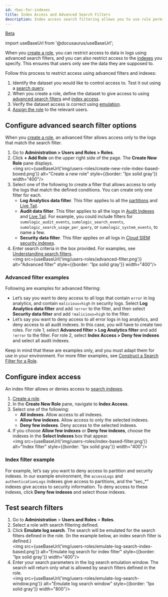 ```yaml
---
id: rbac-for-indexes
title: Index Access and Advanced Search Filters
description: Index access search filtering allows you to use rule permissions to determine who gets access to certain indexes.
---
```


<p><a href="/docs/beta"><span className="beta">Beta</span></a></p>

import useBaseUrl from '@docusaurus/useBaseUrl';

When you [create a role](/docs/manage/users-roles/roles/create-manage-roles#create-a-role), you can restrict access to data in logs using advanced search filters, and you can also restrict access to the [indexes](/docs/manage/partitions-data-tiers/) you specify. This ensures that users only see the data they are supposed to.

Follow this process to restrict access using advanced filters and indexes:

1. Identify the dataset you would like to control access to. Test it out using a [search query](/docs/search/get-started-with-search/).
2. When you create a role, define the dataset to give access to using [advanced search filters](#configure-advanced-search-filter-options) and [index access](#configure-index-access).   
3. Verify the dataset access is correct using [emulation](#test-search-filters).
4. [Assign the role](/docs/manage/users-roles/roles/add-remove-users-role/) to the relevant users.

## Configure advanced search filter options

When you [create a role](/docs/manage/users-roles/roles/create-manage-roles#create-a-role), an advanced filter allows access only to the logs that match the search filter.

1. Go to **Administration > Users and Roles > Roles**.
1. Click **+ Add Role** on the upper right side of the page. The **Create New Role** pane displays.<br/><img src={useBaseUrl('img/users-roles/create-new-role-index-based-boxed.png')} alt="Create a new role" style={{border: '1px solid gray'}} width="400"/>
1. Select one of the following to create a filter that allows access to only the logs that match the defined conditions. You can create only one filter for each.
   * **Log Analytics data filter**. This filter applies to all the [partitions](/docs/manage/partitions-data-tiers/run-search-against-partition/) and [Live Tail](/docs/search/live-tail/).
   * **Audit data filter**. This filter applies to all the logs in [Audit Indexes](/docs/manage/security/audit-indexes/audit-index/) and [Live Tail](/docs/search/live-tail/). For example, you could include filters for `sumologic_audit_events`, `sumologic_search_events`, `sumologic_search_usage_per_query`, or `sumologic_system_events`, to name a few.
   * **Security data filter**. This filter applies on all logs in [Cloud SIEM security indexes](/docs/cse/records-signals-entities-insights/search-cse-records-in-sumo#partitions-for-cse-records).
1. Enter search criteria in the box provided. For examples, see [Understanding search filters](/docs/manage/users-roles/roles/construct-search-filter-for-role#understanding-search-filters).<br/><img src={useBaseUrl('img/users-roles/advanced-filter.png')} alt="Advanced filter" style={{border: '1px solid gray'}} width="400"/>

### Advanced filter examples

Following are examples for advanced filtering:
* Let’s say you want to deny access to all logs that contain `error` in log analytics, and contain `malicious=high` in security logs. Select **Log Analytics data filter** and add `!error` to the filter, and then select **Security data filter** and add `!malicious=high` to the filter.
* Let’s say you want to deny access to all error logs in log analytics, and deny access to all audit indexes. In this case, you will have to create two roles. For role 1, select **Advanced filter > Log Analytics filter** and add `!error` to the filter. For role 2, select **Index Access > Deny few indexes** and select all audit indexes.  

Keep in mind that these are examples only, and you must adapt them for use in your environment. For more filter examples, see [Construct a Search Filter for a Role](/docs/manage/users-roles/roles/construct-search-filter-for-role/).

## Configure index access

An index filter allows or denies access to [search indexes](/docs/manage/partitions-data-tiers/).

1. [Create a role](/docs/manage/users-roles/roles/create-manage-roles#create-a-role).
1. In the **Create New Role** pane, navigate to **Index Access**.
1. Select one of the following:
   * **All indexes**. Allow access to all indexes.
   * **Allow few indexes**. Allow access to only the selected indexes.
   * **Deny few indexes**. Deny access to the selected indexes.
1. If you choose **Allow few indexes** or **Deny few indexes**, choose the indexes in the **Select Indexes** box that appear.<br/><img src={useBaseUrl('img/users-roles/index-based-filter.png')} alt="Index filter" style={{border: '1px solid gray'}} width="400"/>

### Index filter example

For example, let’s say you want to deny access to partition and security indexes. In our example environment, the `accessLogs` and `authenticationLogs` indexes give access to partitions, and the “sec_*” indexes give access to security information. To deny access to these indexes, click **Deny few indexes** and select those indexes.

## Test search filters

1. Go to **Administration** > **Users and Roles** > **Roles**.
1. Select a role with search filtering defined.
1. Click **Emulate log search**. The search will be emulated for the search filters defined in the role. (In the example below, an index search filter is defined.)<br/><img src={useBaseUrl('img/users-roles/emulate-log-search-index-based.png')} alt="Emulate log search for index filter" style={{border: '1px solid gray'}} width="400"/>
1. Enter your search parameters in the log search emulation window. The search will return only what is allowed by search filters defined in the role.<br/><img src={useBaseUrl('img/users-roles/emulate-log-search-window.png')} alt="Emulate log search window" style={{border: '1px solid gray'}} width="800"/>

